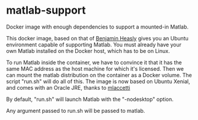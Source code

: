# matlab-support
Docker image with enough dependencies to support a mounted-in Matlab.

This docker image, based on that of [Benjamin Heasly](https://github.com/benjamin-heasly/matlab-support/) gives you an Ubuntu
environment capable of supporting Matlab. You must already have your own Matlab installed on the Docker host, which has to be on
Linux.

To run Matlab inside the container, we have to convince it that it has the same MAC address as the host machine
for which it's licensed. Then we can mount the matlab distribution on the container as a Docker volume. The script "run.sh"
will do all of this. The image is now based on Ubuntu Xenial, and comes with an Oracle JRE, thanks to
[mlaccetti](https://hub.docker.com/r/mlaccetti/docker-oracle-java8-ubuntu-16.04/)

By default, "run.sh" will launch Matlab with the "-nodesktop" option. 

Any argument passed to run.sh will be passed to matlab.


